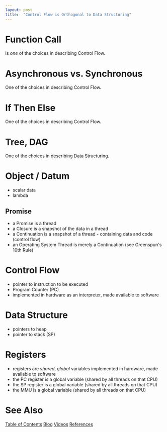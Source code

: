 ```yaml
---
layout: post
title:  "Control Flow is Orthogonal to Data Structuring"
---
```


# Function Call
Is *one* of the choices in describing Control Flow.

# Asynchronous vs. Synchronous
One of the choices in describing Control Flow.

# If Then Else
One of the choices in describing Control Flow.

# Tree, DAG
One of the choices in describing Data Structuring.

# Object / Datum
- scalar data
- lambda

## Promise
- a Promise is a thread 
- a Closure is a snapshot of the data in a thread
- a Continuation is a snapshot of a thread - containing data and code (control flow)
- an Operating System Thread is merely a Continuation (see Greenspun's 10th Rule)

# Control Flow

- pointer to instruction to be executed 
- Program Counter (PC)
- implemented in hardware as an interpreter, made available to software

# Data Structure

- pointers to heap
- pointer to stack (SP)

# Registers

- registers are *shared*, *global* variables implemented in hardware, made available to software
- the PC register is a global variable (shared by all threads on that CPU)
- the SP register is a global variable (shared by all threads on that CPU)
- the MMU is a global variable (shared by all threads on that CPU)

# See Also
[Table of Contents](https://guitarvydas.github.io/2021/12/10/Table-of-Contents-Dec-01-2021.html)
[Blog](https://guitarvydas.github.io)
[Videos](https://www.youtube.com/channel/UC9EJr0nKHwadbHUtc5zHdmQ/videos)
[References](https://guitarvydas.github.io/2021/01/14/References.html)

<script src="https://utteranc.es/client.js" 
        repo="guitarvydas/guitarvydas.github.io" 
        issue-term="pathname" 
        theme="github-light" 
        crossorigin="anonymous" 
        async> 
</script> 
